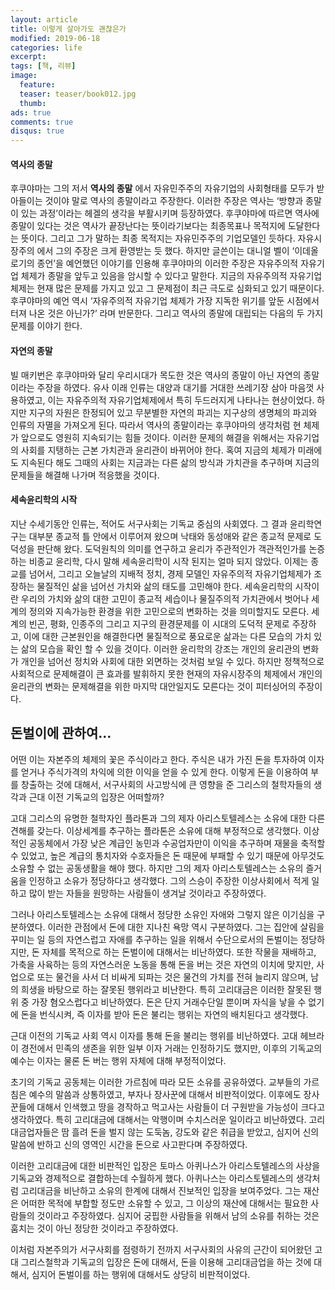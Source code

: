 ```yaml
---
layout: article
title: 이렇게 살아가도 괜찮은가
modified: 2019-06-18
categories: life
excerpt:
tags: [책, 리뷰]
image:
  feature:
  teaser: teaser/book012.jpg
  thumb:
ads: true
comments: true
disqus: true
---
```



#### 역사의 종말
후쿠야마는 그의 저서 **역사의 종말** 에서 자유민주주의 자유기업의 사회형태를 모두가 받아들이는 것이야 말로 역사의 종말이라고 주장한다. 이러한 주장은 역사는 ‘방향과 종말이 있는 과정’이라는 헤겔의 생각을 부활시키며 등장하였다. 후쿠야마에 따르면 역사에 종말이 있다는 것은 역사가 끝장난다는 뜻이라기보다는 최종목표나 목적지에 도달한다는 뜻이다. 그리고 그가 말하는 최종 목적지는 자유민주주의 기업모델인 듯하다. 자유시장주의 에서 그의 주장은 크게 환영받는 듯 했다.
하지만 글쓴이는 대니얼 벨이 ‘이데올로기의 종언’을 예언했던 이야기를 인용해 후쿠야마의 이러한 주장은 자유주의적 자유기업 체제가 종말을 앞두고 있음을 암시할 수 있다고 말한다. 지금의 자유주의적 자유기업체제는 현재 많은 문제를 가지고 있고 그 문제점이 최근 극도로 심화되고 있기 때문이다. 후쿠야마의 예언 역시 ‘자유주의적 자유기업 체제가 가장 지독한 위기를 앞둔 시점에서 터져 나온 것은 아닌가?’ 라며 반문한다. 그리고 역사의 종말에 대립되는 다음의 두 가지 문제를 이야기 한다.

#### 자연의 종말
빌 매키번은 후쿠야마와 달리 우리시대가 목도한 것은 역사의 종말이 아닌 자연의 종말이라는 주장을 하였다. 유사 이래 인류는 대양과 대기를 거대한 쓰레기장 삼아 마음껏 사용하였고, 이는 자유주의적 자유기업체제에서 특히 두드러지게 나타나는 현상이었다. 하지만 지구의 자원은 한정되어 있고 무분별한 자연의 파괴는 지구상의 생명체의 파괴와 인류의 자멸을 가져오게 된다. 따라서 역사의 종말이라는 후쿠야마의 생각처럼 현 체제가 앞으로도 영원히 지속되기는 힘들 것이다. 이러한 문제의 해결을 위해서는 자유기업의 사회를 지탱하는 근본 가치관과 윤리관이 바뀌어야 한다. 혹여 지금의 체제가 미래에도 지속된다 해도 그때의 사회는 지금과는 다른 삶의 방식과 가치관을 추구하며 지금의 문제들을 해결해 나가며 적응했을 것이다. 

#### 세속윤리학의 시작
지난 수세기동안 인류는, 적어도 서구사회는 기독교 중심의 사회였다. 그 결과 윤리학연구는 대부분 종교적 틀 안에서 이루어져 왔으며 낙태와 동성애와 같은 종교적 문제로 도덕성을 판단해 왔다. 도덕원칙의 의미를 연구하고 윤리가 주관적인가 객관적인가를 논증하는 비종교 윤리학, 다시 말해 세속윤리학이 시작 된지는 얼마 되지 않았다. 
이제는 종교를 넘어서, 그리고 오늘날의 지배적 정치, 경제 모델인 자유주의적 자유기업체제가 조장하는 물질적인 삶을 넘어선 가치와 삶의 태도를 고민해야 한다. 세속윤리학의 시작이란 우리의 가치와 삶의 대한 고민이 종교적 세습이나 물질주의적 가치관에서 벗어나 세계의 정의와 지속가능한 환경을 위한 고민으로의 변화하는 것을 의미할지도 모른다. 세계의 빈곤, 평화, 인종주의 그리고 지구의 환경문제를 이 시대의 도덕적 문제로 주장하고, 이에 대한 근본원인을 해결한다면 물질적으로 풍요로운 삶과는 다른 모습의 가치 있는 삶의 모습을 확인 할 수 있을 것이다.
이러한 윤리학의 강조는 개인의 윤리관의 변화가 개인을 넘어선 정치와 사회에 대한 외면하는 것처럼 보일 수 있다. 하지만 정책적으로 사회적으로 문제해결이 큰 효과를 발휘하지 못한 현재의 자유시장주의 체제에서 개인의 윤리관의 변화는 문제해결을 위한 마지막 대안일지도 모른다는 것이 피터싱어의 주장이다.

## 돈벌이에 관하여...
어떤 이는 자본주의 체제의 꽃은 주식이라고 한다. 주식은 내가 가진 돈을 투자하여 이자를 얻거나 주식가격의 차익에 의한 이익을 얻을 수 있게 한다. 이렇게 돈을 이용하여 부를 창출하는 것에 대해서, 서구사회의 사고방식에 큰 영향을 준 그리스의 철학자들의 생각과 근대 이전 기독교의 입장은 어떠할까?

고대 그리스의 유명한 철학자인 플라톤과 그의 제자 아리스토텔레스는 소유에 대한 다른 견해를 갖는다. 이상세계를 추구하는 플라톤은 소유에 대해 부정적으로 생각했다. 이상적인 공동체에서 가장 낮은 계급인 농민과 수공업자만이 이익을 추구하며 재물을 축적할 수 있었고, 높은 계급의 통치자와 수호자들은 돈 때문에 부패할 수 있기 때문에 아무것도 소유할 수 없는 공동생활을 해야 했다. 하지만 그의 제자 아리스토텔레스는 소유의 즐거움을 인정하고 소유가 정당하다고 생각했다. 그의 스승이 주장한 이상사회에서 적게 일하고 많이 받는 자들을 원망하는 사람들이 생겨날 것이라고 주장하였다. 

그러나 아리스토텔레스는 소유에 대해서 정당한 소유인 자애와 그렇지 않은 이기심을 구분하였다. 이러한 관점에서 돈에 대한 지나친 욕망 역시 구분하였다. 그는 집안에 살림을 꾸미는 일 등의 자연스럽고 자애를 추구하는 일을 위해서 수단으로서의 돈벌이는 정당하지만, 돈 자체를 목적으로 하는 돈벌이에 대해서는 비난하였다. 또한 작물을 재배하고, 가축을 사육하는 등의 자연스러운 노동을 통해 돈을 버는 것은 자연의 이치에 맞지만, 사업으로 또는 물건을 사서 더 비싸게 되파는 것은 물건의 가치를 전혀 늘리지 않으며, 남의 희생을 바탕으로 하는 잘못된 행위라고 비난한다. 특히 고리대금은 이러한 잘못된 행위 중 가장 혐오스럽다고 비난하였다. 돈은 단지 거래수단일 뿐이며 자식을 낳을 수 없기에 돈을 번식시켜, 즉 이자를 받아 돈은 불리는 행위는 자연의 배치된다고 생각했다.

근대 이전의 기독교 사회 역시 이자를 통해 돈을 불리는 행위를 비난하였다. 고대 헤브라이 경전에서 민족의 생존을 위한 일부 이자 거래는 인정하기도 했지만, 이후의 기독교의 예수는 이자는 물론 돈 버는 행위 자체에 대해 부정적이었다.

초기의 기독교 공동체는 이러한 가르침에 따라 모든 소유를 공유하였다. 교부들의 가르침은 예수의 말씀과 상통하였고, 부자나 장사꾼에 대해서 비판적이었다. 이후에도 장사꾼들에 대해서 인색했고 땅을 경작하고 먹고사는 사람들이 더 구원받을 가능성이 크다고 생각하였다. 특히 고리대금에 대해서는 악행이며 수치스러운 일이라고 비난하였다. 고리대금업자들은 땀 흘려 돈을 벌지 않는 도둑놈, 강도와 같은 취급을 받았고, 심지어 신의 말씀에 반하고 신의 영역인 시간을 돈으로 사고판다며 주장하였다.

이러한 고리대금에 대한 비판적인 입장은 토마스 아퀴나스가 아리스토텔레스의 사상을 기독교와 경제적으로 결합하는데 수월하게 했다. 아퀴나스는 아리스토텔레스의 생각처럼 고리대금을 비난하고 소유의 한계에 대해서 진보적인 입장을 보여주었다. 그는 재산은 어떠한 목적에 부합할 정도만 소유할 수 있고, 그 이상의 재산에 대해서는 필요한 사람들의 것이라고 주장하였다. 심지어 궁핍한 사람들을 위해서 남의 소유를 취하는 것은 훔치는 것이 아닌 정당한 것이라고 주장하였다.

이처럼 자본주의가 서구사회를 점령하기 전까지 서구사회의 사유의 근간이 되어왔던 고대 그리스철학과 기독교의 입장은 돈에 대해서, 돈을 이용해 고리대금업을 하는 것에 대해서, 심지어 돈벌이를 하는 행위에 대해서도 상당히 비판적이었다.